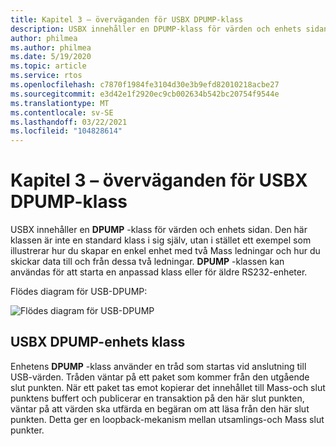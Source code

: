 ```yaml
---
title: Kapitel 3 – överväganden för USBX DPUMP-klass
description: USBX innehåller en DPUMP-klass för värden och enhets sidan. Den här klassen är inte en standard klass i sig själv, utan i stället ett exempel som illustrerar hur du skapar en enkel enhet med två Mass ledningar och hur du skickar data till och från dessa två pipes
author: philmea
ms.author: philmea
ms.date: 5/19/2020
ms.topic: article
ms.service: rtos
ms.openlocfilehash: c7870f1984fe3104d30e3b9efd82010218acbe27
ms.sourcegitcommit: e3d42e1f2920ec9cb002634b542bc20754f9544e
ms.translationtype: MT
ms.contentlocale: sv-SE
ms.lasthandoff: 03/22/2021
ms.locfileid: "104828614"
---
```

# <a name="chapter-3---usbx-dpump-class-considerations"></a>Kapitel 3 – överväganden för USBX DPUMP-klass

USBX innehåller en **DPUMP** -klass för värden och enhets sidan. Den här klassen är inte en standard klass i sig själv, utan i stället ett exempel som illustrerar hur du skapar en enkel enhet med två Mass ledningar och hur du skickar data till och från dessa två ledningar. **DPUMP** -klassen kan användas för att starta en anpassad klass eller för äldre RS232-enheter.

Flödes diagram för USB-DPUMP:

![Flödes diagram för USB-DPUMP](./media/usbx-device-stack-supplemental/usb-dpump-flow-chart.png)

## <a name="usbx-dpump-device-class"></a>USBX DPUMP-enhets klass

Enhetens **DPUMP** -klass använder en tråd som startas vid anslutning till USB-värden. Tråden väntar på ett paket som kommer från den utgående slut punkten. När ett paket tas emot kopierar det innehållet till Mass-och slut punktens buffert och publicerar en transaktion på den här slut punkten, väntar på att värden ska utfärda en begäran om att läsa från den här slut punkten. Detta ger en loopback-mekanism mellan utsamlings-och Mass slut punkter.

